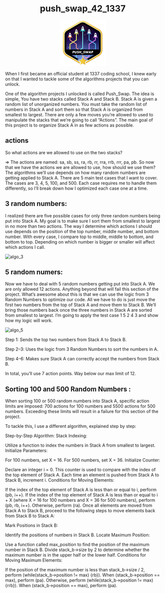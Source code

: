 <h1 align="center">push_swap_42_1337 </h1>
<p align="center">
  <a href="https://github.com//mohimi-coder/push_swap">
    <img src="https://github.com/mohimi-coder/1337_badges/blob/master/push_swapm.png?raw=true" alt="42 Badge">
  </a>
</p>

When I first became an official student at 1337 coding school, I knew early on that I wanted to tackle some of the algorithms projects that you can unlock.

One of the algorithm projects I unlocked is called Push_Swap. The idea is simple, You have two stacks called Stack A and Stack B. Stack A is given a random list of unorganized numbers. You must take the random list of numbers in Stack A and sort them so that Stack A is organized from smallest to largest. There are only a few moves you’re allowed to used to manipulate the stacks that we’re going to call “Actions”. The main goal of this project is to organize Stack A in as few actions as possible.
## actions

So what actions are we allowed to use on the two stacks?

=> The actions are named: sa, sb, ss, ra, rb, rr, rra, rrb, rrr, pa, pb.
So now that we have the actions we are allowed to use, how should we use them? The algorithms we’ll use depends on how many random numbers are getting applied to Stack A. There are 5 main test cases that I want to cover. The cases are 3, 4, 5, 100, and 500. Each case requires me to handle them differently, so I’ll break down how I optimized each case one at a time.

## 3 random numbers:

I realized there are five possible cases for only three random numbers being put into Stack A. My goal is to make sure I sort them from smallest to largest in no more than two actions. The way I determine which actions I should use depends on the position of the top number, middle number, and bottom number. With every case, I compare top to middle, middle to bottom, and bottom to top. Depending on which number is bigger or smaller will affect which actions I call.

![algo_3](https://github.com/user-attachments/assets/c333f954-7283-4487-9ded-e0e047cad959)

## 5 random numers:

Now we have to deal with 5 random numbers getting put into Stack A. We are only allowed 12 actions. Anything beyond that will fail this section of the project. What’s awesome about this is that we can use the logic from 3 Random Numbers to optimize our code. All we have to do is just move the first two numbers from the top of Stack A and move them to Stack B. We’ll bring those numbers back once the three numbers in Stack A are sorted from smallest to largest. I’m going to apply the test case 1 5 2 4 3 and show how my logic will work.

![algo_5](https://github.com/user-attachments/assets/906a2291-a8db-48ac-be41-9792022b28d3)

Step 1: Sends the top two numbers from Stack A to Stack B.

Step 2–3: Uses the logic from 3 Random Numbers to sort the numbers in A.

Step 4–6: Makes sure Stack A can correctly accept the numbers from Stack B.

In total, you’ll use 7 action points. Way below our max limit of 12.

## Sorting 100 and 500 Random Numbers :

When sorting 100 or 500 random numbers into Stack A, specific action limits are imposed: 700 actions for 100 numbers and 5500 actions for 500 numbers. Exceeding these limits will result in a failure for this section of the project.

To tackle this, I use a different algorithm, explained step by step:

Step-by-Step Algorithm:
Stack Indexing:

Utilize a function to index the numbers in Stack A from smallest to largest.
Initialize Parameters:

For 100 numbers, set X = 16.
For 500 numbers, set X = 36.
Initialize Counter:

Declare an integer i = 0. This counter is used to compare with the index of the top element of Stack A.
Each time an element is pushed from Stack A to Stack B, increment i.
Conditions for Moving Elements:

If the index of the top element of Stack A is less than or equal to i, perform (pb, i++).
If the index of the top element of Stack A is less than or equal to i + X (where X = 16 for 100 numbers and X = 36 for 500 numbers), perform (pb, rb, i++).
Otherwise, perform (ra).
Once all elements are moved from Stack A to Stack B, proceed to the following steps to move elements back from Stack B to Stack A:

Mark Positions in Stack B:

Identify the positions of numbers in Stack B.
Locate Maximum Position:

Use a function called max_position to find the position of the maximum number in Stack B.
Divide stack_b->size by 2 to determine whether the maximum number is in the upper half or the lower half.
Conditions for Moving Maximum Elements:

If the position of the maximum number is less than stack_b->size / 2, perform (while(stack_b->position != max) {rb}). When (stack_b->position == max), perform (pa).
Otherwise, perform (while(stack_b->position != max) {rrb}). When (stack_b->position == max), perform (pa).
